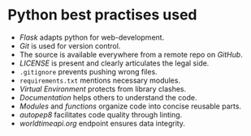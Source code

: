 # Python best practises used

- _Flask_ adapts python for web-development.
- _Git_ is used for version control.
- The source is available everywhere from a remote repo on _GitHub_.
- _LICENSE_ is present and clearly articulates the legal side.
- `.gitignore` prevents pushing wrong files.
- `requirements.txt` mentions necessary modules.
- _Virtual Environment_ protects from library clashes.
- _Documentation_ helps others to understand the code.
- _Modules_ and _functions_ organize code into concise reusable parts.
- _autopep8_ facilitates code quality through linting.
- _worldtimeapi.org_ endpoint ensures data integrity.
